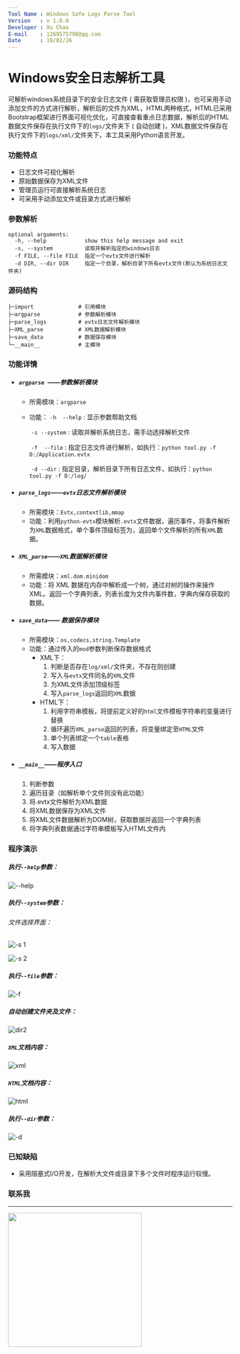 ```yaml
---
Tool Name : Windows Safe Logs Parse Tool
Version   : v 1.0.0
Developer : Xu Chao
E-mail    : 1269575798@qq.com
Date      : 19/02/26
---
```


# Windows安全日志解析工具

可解析windows系统目录下的安全日志文件 ( 需获取管理员权限 )，也可采用手动添加文件的方式进行解析，解析后的文件为XML，HTML两种格式，HTML已采用Bootstrap框架进行界面可视化优化，可直接查看重点日志数据，解析后的HTML数据文件保存在执行文件下的`logs/`文件夹下 ( 自动创建 )，XML数据文件保存在执行文件下的`logs/xml/`文件夹下，本工具采用Python语言开发。



### 功能特点

- 日志文件可视化解析
- 原始数据保存为XML文件
- 管理员运行可直接解析系统日志
- 可采用手动添加文件或目录方式进行解析



### 参数解析

```shell
optional arguments:
  -h, --help            show this help message and exit
  -s, --system          读取并解析指定的windows日志
  -f FILE, --file FILE  指定一个evtx文件进行解析
  -d DIR, --dir DIR     指定一个目录，解析目录下所有evtx文件(默认为系统日志文件夹)
```



### 源码结构

```
├─import              # 引用模块
├─argparse            # 参数解析模块
├─parse_logs          # evtx日志文件解析模块
├─XML_parse           # XML数据解析模块
├─save_data           # 数据保存模块
└─__main__            # 主模块
```



### 功能详情

- ##### `argparse `——参数解析模块

  - 所需模块：`argparse`

  - 功能： `-h  --help` :  显示参数帮助文档

    ​             `-s --system` : 读取并解析系统日志，需手动选择解析文件

    ​	     `-f  --file` : 指定日志文件进行解析，如执行：`python tool.py -f D:/Application.evtx`

    ​	     `-d --dir` : 指定目录，解析目录下所有日志文件，如执行：`python tool.py -f D:/log/`

- ##### `parse_logs`——`evtx`日志文件解析模块

  - 所需模块：`Evtx,contextlib,mmap`
  - 功能：利用`python-evtx`模块解析`.evtx`文件数据，遍历事件，将事件解析为`XML`数据格式，单个事件顶级标签为<event>，返回单个文件解析的所有`XML`数据。

- ##### `XML_parse`——`XML`数据解析模块

  - 所需模块：`xml.dom.minidom`
  - 功能：将 XML 数据在内存中解析成一个树，通过对树的操作来操作 XML。返回一个字典列表，列表长度为文件内事件数，字典内保存获取的数据。

- ##### `save_data`—— 数据保存模块

  - 所需模块：`os,codecs,string.Template`
  - 功能：通过传入的`mod`参数判断保存数据格式
    - XML下：
      1. 判断是否存在`log/xml/`文件夹，不存在则创建
      2. 写入与`evtx`文件同名的`XML`文件
      3. 为XML文件添加顶级标签<data> <!--不添加则无法解析XML文件-->
      4. 写入`parse_logs`返回的`XML`数据
    - HTML下：
      1. 利用字符串模板，将提前定义好的`html`文件模板字符串的变量进行替换
      2. 循环遍历`XML_parse`返回的列表，将变量绑定至`HTML`文件
      3. 单个列表绑定一个`table`表格
      4. 写入数据

- ##### `__main__`——程序入口

  1. 判断参数
  2. 遍历目录（如解析单个文件则没有此功能）
  3. 将.evtx文件解析为XML数据
  4. 将XML数据保存为XML文件
  5. 将XML文件数据解析为DOM树，获取数据并返回一个字典列表
  6. 将字典列表数据通过字符串模板写入HTML文件内



### 程序演示

##### 执行`--help`参数：

![--help](./src/--help.png)

##### 执行`--system`参数：

###### ​文件选择界面：

![-s 1](./src/-s1.png)

![-s 2](./src/-s2.png)

##### 执行`--file`参数：

![-f](./src/-f.png)

##### 自动创建文件夹及文件：

![dir2](./src/dir2.png)

##### `XML`文档内容：

![xml](./src/xml.png)

##### `HTML`文档内容：

![html](./src/html.png)

##### 执行`--dir`参数：

![-d](./src/-d.png )



### 已知缺陷

- 采用阻塞式I/O开发，在解析大文件或目录下多个文件时程序运行较慢。



### 联系我

------

<img src="src/qq.jpg" tittle="XuChao" style="width:300px" />